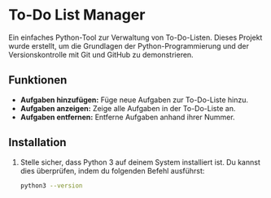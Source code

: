 # To-Do List Manager

Ein einfaches Python-Tool zur Verwaltung von To-Do-Listen. Dieses Projekt wurde erstellt, um die Grundlagen der Python-Programmierung und der Versionskontrolle mit Git und GitHub zu demonstrieren.

## Funktionen
- **Aufgaben hinzufügen:** Füge neue Aufgaben zur To-Do-Liste hinzu.
- **Aufgaben anzeigen:** Zeige alle Aufgaben in der To-Do-Liste an.
- **Aufgaben entfernen:** Entferne Aufgaben anhand ihrer Nummer.

## Installation
1. Stelle sicher, dass Python 3 auf deinem System installiert ist. Du kannst dies überprüfen, indem du folgenden Befehl ausführst:
   ```bash
   python3 --version